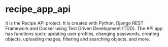 # recipe_app_api
It is the Recipe API project.
It is created with Python, Django REST Framework and Docker using Test Driven Development (TDD).
The API app has functions such:  updating user profiles, changing passwords, creating objects, uploading images, filtering and searching objects, and more.
